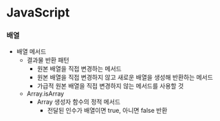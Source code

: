 # JavaScript
### 배열
* 배열 메서드
  * 결과물 반환 패턴
    * 원본 배열을 직접 변경하는 메서드
    * 원본 배열을 직접 변경하지 않고 새로운 배열을 생성해 반환하는 메서드
    * 가급적 원본 배열을 직접 변경하지 않는 메서드를 사용할 것
  * Array.isArray
    * Array 생성자 함수의 정적 메서드
      * 전달된 인수가 배열이면 true, 아니면 false 반환